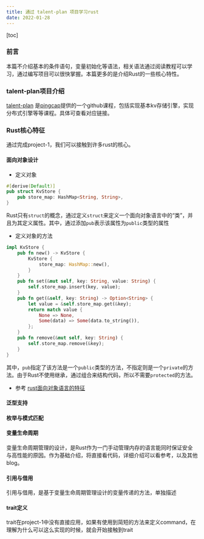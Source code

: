 ```yaml
---
title: 通过 talent-plan 项目学习rust
date: 2022-01-28
---
```


[toc]

### 前言
本篇不介绍基本的条件语句，变量初始化等语法，相关语法通过阅读教程可以学习，通过编写项目可以很快掌握。本篇更多的是介绍Rust的一些核心特性。
### talent-plan项目介绍

[talent-plan](https://github.com/pingcap/talent-plan) 是[pingcap](https://en.pingcap.com/)提供的一个github课程，包括实现基本kv存储引擎，实现分布式引擎等等课程。具体可查看对应链接。

### Rust核心特征
通过完成project-1，我们可以接触到许多rust的核心。
#### 面向对象设计
- 定义对象
```Rust
#[derive(Default)]
pub struct KvStore {
    pub store_map: HashMap<String, String>,
}
```
Rust只有`struct`的概念，通过定义`struct`来定义一个面向对象语言中的“类”，并且为其定义属性。其中，通过添加`pub`表示该属性为`public`类型的属性
- 定义对象的方法
```Rust
impl KvStore {
    pub fn new() -> KvStore {
        KvStore {
            store_map: HashMap::new(),
        }
    }
    pub fn set(&mut self, key: String, value: String) {
        self.store_map.insert(key, value);
    }
    pub fn get(&self, key: String) -> Option<String> {
        let value = &self.store_map.get(&key);
        return match value {
            None => None,
            Some(data) => Some(data.to_string()),
        };
    }
    pub fn remove(&mut self, key: String) {
        self.store_map.remove(&key);
    }
}
```
其中，`pub`指定了该方法是一个`public`类型的方法，不指定则是一个`private`的方法。由于Rust不使用继承，通过组合来结构代码，所以不需要`protected`的方法。
- 参考
[rust面向对象语言的特征](https://kaisery.github.io/trpl-zh-cn/ch17-01-what-is-oo.html)

#### 泛型支持
#### 枚举与模式匹配
#### 变量生命周期
变量生命周期管理的设计，是Rust作为一门手动管理内存的语言能同时保证安全与高性能的原因。作为基础介绍，将直接看代码，详细介绍可以看参考，以及其他blog。

#### 引用与借用
引用与借用，是基于变量生命周期管理设计的变量传递的方法，单独描述

#### trait定义
trait在project-1中没有直接应用，如果有使用到简短的方法来定义command，在理解为什么可以这么实现的时候，就会开始接触到trait
